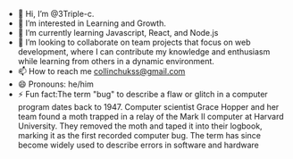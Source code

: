 - 👋 Hi, I’m @3Triple-c.
- 👀 I’m interested in Learning and Growth.
- 🌱 I’m currently learning Javascript, React, and Node.js
- 💞️ I’m looking to collaborate on team projects that focus on web development, where I can contribute my knowledge and enthusiasm while learning from others in a dynamic environment.
- 📫 How to reach me collinchukss@gmail.com
- 😄 Pronouns: he/him
- ⚡ Fun fact:The term "bug" to describe a flaw or glitch in a computer program dates back to 1947. Computer scientist Grace Hopper and her team found a moth trapped in a relay of the Mark II computer at Harvard University. They removed the moth and taped it into their logbook, marking it as the first recorded computer bug. The term has since become widely used to describe errors in software and hardware

<!---
3Triple-c/3Triple-c is a ✨ special ✨ repository because its `README.md` (this file) appears on your GitHub profile.
You can click the Preview link to take a look at your changes.
--->

